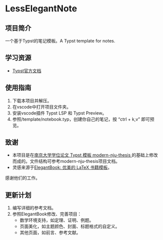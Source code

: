 # LessElegantNote

## 项目简介
一个基于Typst的笔记模板。A Typst template for notes.

## 学习资源
* [Typst官方文档](https://typst.app/docs)

## 使用指南
1. 下载本项目并解压。
2. 在vscode中打开项目文件夹。
3. 安装vscode插件 Typst LSP 和 Typst Preview。
4. 参照/template/notebook.typ，创建你自己的笔记，按 “ctrl + k,v” 即可预览。

## 致谢
- 本项目是在[南京大学学位论文 Typst 模板 modern-nju-thesis ](https://github.com/nju-lug/modern-nju-thesis)的基础上修改而成的。文件结构可参考modern-nju-thesis项目文档。
- 灵感来源于[ElegantBook: 优美的 LaTeX 书籍模板](https://github.com/ElegantLaTeX/ElegantBook)。

感谢他们的工作。

## 更新计划
1. 编写详细的参考文档。
2. 参照ElegantBook修改、完善项目：
   - 数学环境支持，如定理、证明、例题。
   - 页面美化，如主题颜色、封面、标题格式的自定义。
   - 其他页面，如前言、参考文献。
